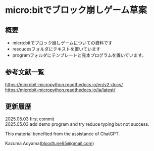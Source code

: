 # micro:bitでブロック崩しゲーム草案
## 概要
- micro:bitでブロック崩しゲームについての資料です
- resoucesフォルダにテキストを置いています
- programフォルダにテンプレートと見本プログラムを置いています。
## 参考文献一覧
https://microbit-micropython.readthedocs.io/en/v2-docs/<br>
https://microbit-micropython.readthedocs.io/ja/latest/<br>
## 更新履歴
2025.05.03 first commit<br>
2025.05.03 add demo program and try reduce typing but not success.<br>

This material benefited from the assistance of ChatGPT.

Kazuma Aoyama(bloodtune65@gmail.com)


